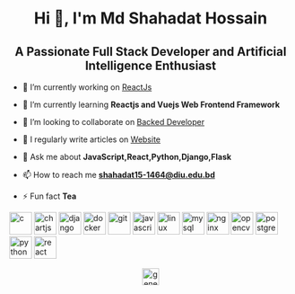 <h1 align="center">Hi 👋, I'm Md Shahadat Hossain</h1>
<h2 align="center">A Passionate Full Stack Developer and Artificial Intelligence Enthusiast</h3>

- 🔭 I’m currently working on [ReactJs](https://github.com/MdShahadatHossainbd/React)

- 🌱 I’m currently learning **Reactjs and Vuejs Web Frontend Framework**

- 👯 I’m looking to collaborate on [Backed Developer](https://github.com/MdShahadatHossainbd/Django-project)

- 📝 I regularly write articles on [Website](https://mdshahadat.com/)

- 💬 Ask me about **JavaScript,React,Python,Django,Flask**

- 📫 How to reach me **shahadat15-1464@diu.edu.bd**

- ⚡ Fun fact **Tea**

<p align="left"><img src="https://devicons.github.io/devicon/devicon.git/icons/c/c-original.svg" alt="c" width="40" height="40"/> <img src="https://www.chartjs.org/media/logo-title.svg" alt="chartjs" width="40" height="40"/> <img src="https://devicons.github.io/devicon/devicon.git/icons/django/django-original.svg" alt="django" width="40" height="40"/> <img src="https://devicons.github.io/devicon/devicon.git/icons/docker/docker-original-wordmark.svg" alt="docker" width="40" height="40"/> <img src="https://www.vectorlogo.zone/logos/git-scm/git-scm-icon.svg" alt="git" width="40" height="40"/> <img src="https://devicons.github.io/devicon/devicon.git/icons/javascript/javascript-original.svg" alt="javascript" width="40" height="40"/> <img src="https://devicons.github.io/devicon/devicon.git/icons/linux/linux-original.svg" alt="linux" width="40" height="40"/> <img src="https://devicons.github.io/devicon/devicon.git/icons/mysql/mysql-original-wordmark.svg" alt="mysql" width="40" height="40"/> <img src="https://devicons.github.io/devicon/devicon.git/icons/nginx/nginx-original.svg" alt="nginx" width="40" height="40"/> <img src="https://www.vectorlogo.zone/logos/opencv/opencv-icon.svg" alt="opencv" width="40" height="40"/> <img src="https://devicons.github.io/devicon/devicon.git/icons/postgresql/postgresql-original-wordmark.svg" alt="postgresql" width="40" height="40"/> <img src="https://devicons.github.io/devicon/devicon.git/icons/python/python-original.svg" alt="python" width="40" height="40"/> <img src="https://devicons.github.io/devicon/devicon.git/icons/react/react-original-wordmark.svg" alt="react" width="40" height="40"/></p>

<p align="center">
<a href="https://www.hackerrank.com/shahadatbd1464" target="blank"><img align="center" src="https://cdn.jsdelivr.net/npm/simple-icons@3.0.1/icons/hackerrank.svg" alt="genesis_block" height="30" width="30" /></a>
</p>
